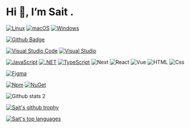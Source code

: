 <h1 align="left"> Hi 👋, I’m Sait .</h1>

[![Linux](https://svgshare.com/i/Zhy.svg)](https://svgshare.com/i/Zhy.svg)
[![macOS](https://svgshare.com/i/ZjP.svg)](https://svgshare.com/i/ZjP.svg)
[![Windows](https://svgshare.com/i/ZhY.svg)](https://svgshare.com/i/ZhY.svg)

[![Github Badge](https://img.shields.io/badge/-Github-000?style=quare&labelColor=000&logo=Github&logoColor=white&link=link)](link) 

[![Visual Studio Code](https://img.shields.io/badge/--007ACC?logo=visual%20studio%20code&logoColor=ffffff)](https://code.visualstudio.com/)
[![Visual Studio](https://badgen.net/badge/icon/visualstudio?icon=visualstudio&label)](https://visualstudio.microsoft.com)

[![JavaScript](https://img.shields.io/badge/--F7DF1E?logo=javascript&logoColor=000)](https://www.javascript.com/)
[![.NET](https://img.shields.io/badge/--512BD4?logo=.net&logoColor=ffffff)](https://dotnet.microsoft.com/)
[![TypeScript](https://img.shields.io/badge/--3178C6?logo=typescript&logoColor=ffffff)](https://www.typescriptlang.org/)
![Next](https://img.shields.io/badge/-Next.js-000000?logo=next.js&logoColor=FFFFFF)
![React](https://img.shields.io/badge/-React-61DAFB?logo=react&logoColor=FFFFFF)
![Vue](https://img.shields.io/badge/-Vue.js-4FC08D?logo=vue.js&logoColor=FFFFFF)
![HTML](https://img.shields.io/badge/-HTML-E34F26?logo=html5&logoColor=FFFFFF)
![Css](https://img.shields.io/badge/-CSS-1572B6?logo=css3&logoColor=FFFFFF)

[![Figma](https://img.shields.io/badge/--F24E1E?logo=figma&logoColor=ffffff)](https://www.figma.com/)

[![Npm](https://badgen.net/badge/icon/npm?icon=npm&label)](https://https://npmjs.com/)
[![NuGet](https://badgen.net/badge/icon/nuget?icon=nuget&label)](https://https://nuget.org/)


![Github stats 2](https://github-readme-stats.vercel.app/api?username=srgul&show_icons=true&theme=radical)

[![Sait's github trophy](https://github-profile-trophy.vercel.app/?username=srgul&row=1)](https://github.com/ryo-ma/github-profile-trophy)


[![Sait's top languages](https://github-readme-stats.vercel.app/api/top-langs/?username=srgul&theme=blue-green)](https://github.com/anuraghazra/github-readme-stats)
